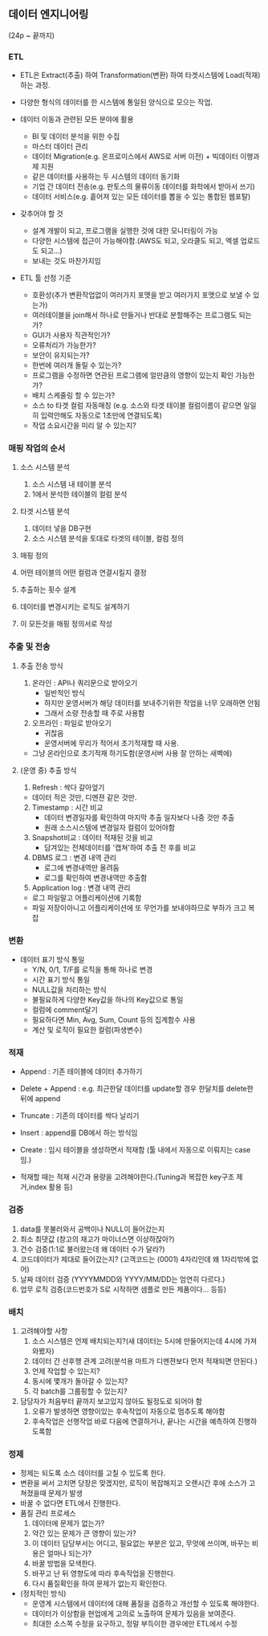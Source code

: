## 데이터 엔지니어링

(24p ~ 끝까지)

### ETL

- ETL은 Extract(추출) 하여 Transformation(변환) 하여 타겟시스템에 Load(적재) 하는 과정.
- 다양한 형식의 데이터를 한 시스템에 통일된 양식으로 모으는 작업.
- 데이터 이동과 관련된 모든 분야에 활용
  - BI 및 데이터 분석을 위한 수집
  - 마스터 데이터 관리
  - 데이터 Migration(e.g. 온프로미스에서 AWS로 서버 이전) + 빅데이터 이행과제 지원
  - 같은 데이터를 사용하는 두 시스템의 데이터 동기화
  - 기업 간 데이터 전송(e.g. 판토스의 물류이동 데이터를 화학에서 받아서 쓰기)
  - 데이터 서비스(e.g. 흩어져 있는 모든 데이터를 뽑을 수 있는 통합된 웹포탈)

- 갖추어야 할 것
  - 설계 개발이 되고, 프로그램을 실행한 것에 대한 모니터링이 가능
  - 다양한 시스템에 접근이 가능해야함.(AWS도 되고, 오라클도 되고, 엑셀 업로드도 되고...)
  - 보내는 것도 마찬가지임
- ETL 툴 선정 기준
  - 호환성(추가 변환작업없이 여러가지 포맷을 받고 여러가지 포맷으로 보낼 수 있는가)
  - 여러테이블을 join해서 하나로 만들거나 반대로 분할해주는 프로그램도 되는가?
  - GUI가 사용자 직관적인가?
  - 오류처리가 가능한가?
  - 보안이 유지되는가?
  - 한번에 여러개 돌릴 수 있는가?
  - 프로그램을 수정하면 연관된 프로그램에 얼만큼의 영향이 있는지 확인 가능한가?
  - 배치 스케줄링 할 수 있는가?
  - 소스 to 타겟 컬럼 자동매칭 (e.g. 소스와 타겟 테이블 컬럼이름이 같으면 일일히 입력안해도 자동으로 1초만에 연결되도록)
  - 작업 소요시간을 미리 알 수 있는지?



### 매핑 작업의 순서

1. 소스 시스템 분석

   1. 소스 시스템 내 테이블 분석
   2. 1에서 분석한 테이블의 컬럼 분석

2. 타겟 시스템 분석

   1. 데이터 넣을 DB구현
   2. 소스 시스템 분석을 토대로 타겟의 테이블, 컬럼 정의

3.  매핑 정의

   1. 어떤 테이블의 어떤 컬럼과 연결시킬지 결정
   2. 추출하는 횟수 설계
   3. 데이터를 변경시키는 로직도 설계하기
   4. 이 모든것을 매핑 정의서로 작성

   

### 추출 및 전송

1. 추출 전송 방식
   1. 온라인 : API나 쿼리문으로 받아오기
      - 일반적인 방식
      - 하지만 운영서버가 해당 데이터를 보내주기위한 작업을 너무 오래하면 안됨
      - 그래서 소량 전송할 때 주로 사용함
   2. 오프라인 : 파일로 받아오기
      - 귀찮음
      - 운영서버에 무리가 적어서 초기적재할 때 사용.
   - 그냥 온라인으로 초기적재 하기도함(운영서버 사용 잘 안하는 새벽에)
   
2. (운영 중) 추출 방식
   1.  Refresh : 싹다 갈아엎기
      - 데이터 적은 것만, 디멘젼 같은 것만.
   2. Timestamp : 시간 비교
      - 데이터 변경일자를 확인하여 마지막 추출 일자보다 나중 것만 추출
      - 원래 소스시스템에 변경일자 컬럼이 있어야함
   3. Snapshot비교 : 데이터 적재된 것을 비교
      - 담겨있는 전체데이터를 '캡쳐'하여 추출 전 후를 비교
   4. DBMS 로그 : 변경 내역 관리
      - 로그에 변경내역만 올려둠
      - 로그를 확인하여 변경내역만 추출함
   5.  Application log : 변경 내역 관리
      - 로그 파일말고 어플리케이션에 기록함
      - 파일 저장이아니고 어플리케이션에 또 무언가를 보내야하므로 부하가 크고 복잡

### 변환

- 데이터 표기 방식 통일
  - Y/N, 0/1, T/F를 로직을 통해 하나로 변경
  - 시간 표기 방식 통일
  - NULL값을 처리하는 방식
  - 불필요하게 다양한 Key값을 하나의 Key값으로 통일
  - 컬럼에 comment달기
  - 필요하다면 Min, Avg, Sum, Count 등의 집계함수 사용
  - 계산 및 로직이 필요한 컬럼(파생변수)



### 적재

- Append : 기존 테이블에 데이터 추가하기
- Delete + Append : e.g. 최근한달 데이터를 update할 경우 한달치를 delete한 뒤에 append
- Truncate : 기존의 데이터를 싹다 날리기
- Insert : append를 DB에서 하는 방식임
- Create : 임시 테이블을 생성하면서 적재함 (툴 내에서 자동으로 이뤄지는 case임.)



- 적재할 때는 적재 시간과 용량을 고려해야한다.(Tuning과 복잡한 key구조 제거,index 활용 등)



### 검증

1. data를 못불러와서 공백이나 NULL이 들어갔는지
2. 최소 최댓값 (창고의 재고가 마이너스면 이상하잖아?)
3. 건수 검증(1:1로 불러왔는데 왜 데이터 수가 달라?)
4. 코드데이터가 제대로 들어갔는지? (고객코드는 (0001) 4자리인데 왜 1자리밖에 없어)
5. 날짜 데이터 검증 (YYYYMMDD와 YYYY/MM/DD는 엄연히 다르다.)
6. 업무 로직 검증(코드번호가 S로 시작하면 샘플로 만든 제품이다... 등등)



### 배치

1. 고려해야할 사항
   1. 소스 시스템은 언제 배치되는지?(새 데이터는 5시에 만들어지는데 4시에 가져와봤자)
   2. 데이터 간 선후행 관계 고려(분석용 마트가 디멘젼보다 먼저 적재되면 안된다.)
   3. 언제 작업할 수 있는지?
   4. 동시에 몇개가 돌아갈 수 있는지?
   5. 각 batch를 그룹핑할 수 있는지?
2. 담당자가 처음부터 끝까지 보고있지 않아도 될정도로 되어야 함
   1. 오류가 발생하면 영향이있는 후속작업이 자동으로 멈추도록 해야함
   2. 후속작업은 선행작업 바로 다음에 연결하거나, 끝나는 시간을 예측하여 진행하도록함

### 정제

- 정제는 되도록 소스 데이터를 고칠 수 있도록 한다.
- 변환을 써서 고치면 당장은 맞겠지만, 로직이 복잡해지고 오랜시간 후에 소스가 고쳐졌을때 문제가 발생
- 바꿀 수 없다면 ETL에서 진행한다.
- 품질 관리 프로세스
  1. 데이터에 문제가 없는가?
  2. 약간 있는 문제가 큰 영향이 있는가?
  3. 이 데이터 담당부서는 어디고, 필요없는 부분은 있고, 무엇에 쓰이며, 바꾸는 비용은 얼마나 되는가?
  4. 바꿀 방법을 모색한다.
  5. 바꾸고 난 뒤 영향도에 따라 후속작업을 진행한다.
  6. 다시 품질확인을 하여 문제가 없는지 확인한다.
- (정치적인 방식)
  - 운영계 시스템에서 데이터에 대해 품질을 검증하고 개선할 수 있도록 해야한다.
  - 데이터가 이상함을 현업에게 고의로 노출하여 문제가 있음을 보여준다.
  - 최대한 소스쪽 수정을 요구하고, 정말 부득이한 경우에만 ETL에서 수정